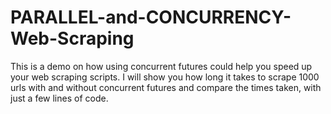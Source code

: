 # PARALLEL-and-CONCURRENCY-Web-Scraping
This is a demo on how using concurrent futures could help you speed up your web scraping scripts. I will show you how long it takes to scrape 1000 urls with and without concurrent futures and compare the times taken, with just a few lines of code.
